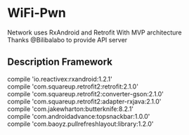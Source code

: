 # WiFi-Pwn
Network uses RxAndroid and Retrofit With MVP architecture  
Thanks @Bilibalabo to provide API server
  
## Description Framework
compile 'io.reactivex:rxandroid:1.2.1'   
compile 'com.squareup.retrofit2:retrofit:2.1.0'   
compile 'com.squareup.retrofit2:converter-gson:2.1.0'   
compile 'com.squareup.retrofit2:adapter-rxjava:2.1.0'   
compile 'com.jakewharton:butterknife:8.2.1'  
compile 'com.androidadvance:topsnackbar:1.0.0'  
compile 'com.baoyz.pullrefreshlayout:library:1.2.0'  
